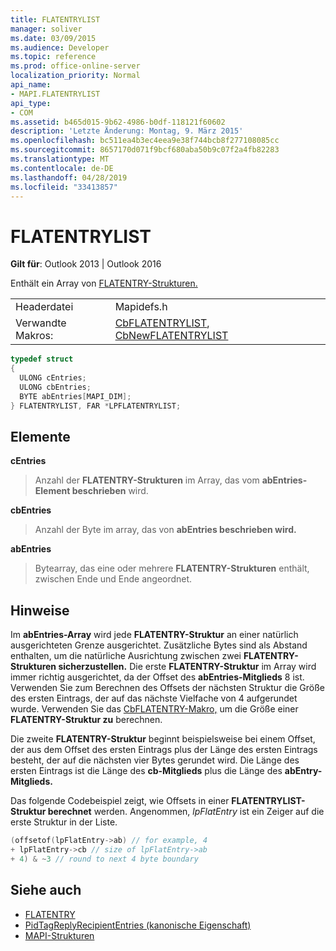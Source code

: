 ```yaml
---
title: FLATENTRYLIST
manager: soliver
ms.date: 03/09/2015
ms.audience: Developer
ms.topic: reference
ms.prod: office-online-server
localization_priority: Normal
api_name:
- MAPI.FLATENTRYLIST
api_type:
- COM
ms.assetid: b465d015-9b62-4986-b0df-118121f60602
description: 'Letzte Änderung: Montag, 9. März 2015'
ms.openlocfilehash: bc511ea4b3ec4eea9e38f744bcb8f277108085cc
ms.sourcegitcommit: 8657170d071f9bcf680aba50b9c07f2a4fb82283
ms.translationtype: MT
ms.contentlocale: de-DE
ms.lasthandoff: 04/28/2019
ms.locfileid: "33413857"
---
```

# <a name="flatentrylist"></a>FLATENTRYLIST

**Gilt für**: Outlook 2013 | Outlook 2016 
  
Enthält ein Array von [FLATENTRY-Strukturen.](flatentry.md) 
  
|||
|:-----|:-----|
|Headerdatei  <br/> |Mapidefs.h  <br/> |
|Verwandte Makros:  <br/> |[CbFLATENTRYLIST](cbflatentrylist.md), [CbNewFLATENTRYLIST](cbnewflatentrylist.md) <br/> |
   
```cpp
typedef struct
{
  ULONG cEntries;
  ULONG cbEntries;
  BYTE abEntries[MAPI_DIM];
} FLATENTRYLIST, FAR *LPFLATENTRYLIST;

```

## <a name="members"></a>Elemente

**cEntries**
  
> Anzahl der **FLATENTRY-Strukturen** im Array, das vom **abEntries-Element beschrieben** wird. 
    
**cbEntries**
  
> Anzahl der Byte im array, das von **abEntries beschrieben wird.** 
    
**abEntries**
  
> Bytearray, das eine oder mehrere **FLATENTRY-Strukturen** enthält, zwischen Ende und Ende angeordnet. 
    
## <a name="remarks"></a>Hinweise

Im **abEntries-Array** wird jede **FLATENTRY-Struktur** an einer natürlich ausgerichteten Grenze ausgerichtet. Zusätzliche Bytes sind als Abstand enthalten, um die natürliche Ausrichtung zwischen zwei **FLATENTRY-Strukturen sicherzustellen.** Die erste **FLATENTRY-Struktur** im Array wird immer richtig ausgerichtet, da der Offset des **abEntries-Mitglieds** 8 ist. Verwenden Sie zum Berechnen des Offsets der nächsten Struktur die Größe des ersten Eintrags, der auf das nächste Vielfache von 4 aufgerundet wurde. Verwenden Sie das [CbFLATENTRY-Makro,](cbflatentry.md) um die Größe einer **FLATENTRY-Struktur zu** berechnen. 
  
Die zweite **FLATENTRY-Struktur** beginnt beispielsweise bei einem Offset, der aus dem Offset des ersten Eintrags plus der Länge des ersten Eintrags besteht, der auf die nächsten vier Bytes gerundet wird. Die Länge des ersten Eintrags ist die Länge des **cb-Mitglieds** plus die Länge des **abEntry-Mitglieds.** 
  
Das folgende Codebeispiel zeigt, wie Offsets in einer **FLATENTRYLIST-Struktur berechnet** werden. Angenommen,  _lpFlatEntry_ ist ein Zeiger auf die erste Struktur in der Liste. 
  
```cpp
(offsetof(lpFlatEntry->ab) // for example, 4
+ lpFlatEntry->cb // size of lpFlatEntry->ab 
+ 4) & ~3 // round to next 4 byte boundary
```

## <a name="see-also"></a>Siehe auch

- [FLATENTRY](flatentry.md)
- [PidTagReplyRecipientEntries (kanonische Eigenschaft)](pidtagreplyrecipiententries-canonical-property.md)
- [MAPI-Strukturen](mapi-structures.md)


